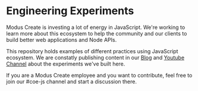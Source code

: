 # Engineering Experiments

Modus Create is investing a lot of energy in JavaScript. We're working to learn more about this ecosystem to help the community and our clients to build better web applications and Node APIs.

This repository holds examples of different practices using JavaScript ecosystem. We are constatly publishing content in our [Blog](https://moduscreate.com/blog) and [Youtube Channel](https://www.youtube.com/moduscreate) about the experiments we've built here.

If you are a Modus Create employee and you want to contribute, feel free to join our #coe-js channel and start a discussion there.

